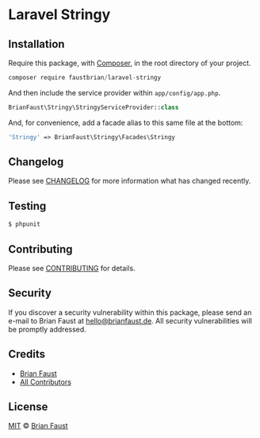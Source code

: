 # Laravel Stringy

## Installation

Require this package, with [Composer](https://getcomposer.org/), in the root directory of your project.

```js
composer require faustbrian/laravel-stringy
```

And then include the service provider within `app/config/app.php`.

```php
BrianFaust\Stringy\StringyServiceProvider::class
```

And, for convenience, add a facade alias to this same file at the bottom:

```php
'Stringy' => BrianFaust\Stringy\Facades\Stringy
```

## Changelog

Please see [CHANGELOG](CHANGELOG.md) for more information what has changed recently.

## Testing

``` bash
$ phpunit
```

## Contributing

Please see [CONTRIBUTING](CONTRIBUTING.md) for details.

## Security

If you discover a security vulnerability within this package, please send an e-mail to Brian Faust at hello@brianfaust.de. All security vulnerabilities will be promptly addressed.

## Credits

- [Brian Faust](https://github.com/faustbrian)
- [All Contributors](../../contributors)

## License

[MIT](LICENSE) © [Brian Faust](https://brianfaust.de)
